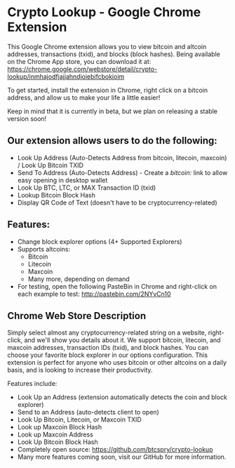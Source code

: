 # Crypto Lookup - Google Chrome Extension

This Google Chrome extension allows you to view bitcoin and altcoin addresses, transactions (txid), and blocks (block hashes).  Being available on the Chrome App store, you can download it at: https://chrome.google.com/webstore/detail/crypto-lookup/inmhajodfjajjahndjoiebifcbokioim

To get started, install the extension in Chrome, right click on a bitcoin address, and allow us to make your life a little easier!

Keep in mind that it is currently in beta, but we plan on releasing a stable version soon!

## Our extension allows users to do the following:
- Look Up Address (Auto-Detects Address from bitcoin, litecoin, maxcoin) / Look Up Bitcoin TXID
- Send To Address (Auto-Detects Address) - Create a *bitcoin:* link to allow easy opening in desktop wallet
- Look Up BTC, LTC, or MAX Transaction ID (txid)
- Lookup Bitcoin Block Hash
- Display QR Code of Text (doesn't have to be cryptocurrency-related)

## Features:
- Change block explorer options (4+ Supported Explorers)
- Supports altcoins:
	- Bitcoin
	- Litecoin
	- Maxcoin
	- Many more, depending on demand
- For testing, open the following PasteBin in Chrome and right-click on each example to test: http://pastebin.com/2NYvCn10

## Chrome Web Store Description
Simply select almost any cryptocurrency-related string on a website, right-click, and we'll show you details about it.  We support bitcoin, litecoin, and maxcoin addresses, transaction IDs (txid), and block hashes.  You can choose your favorite block explorer in our options configuration.  This extension is perfect for anyone who uses bitcoin or other altcoins on a daily basis, and is looking to increase their productivity.

Features include:
- Look Up an Address (extension automatically detects the coin and block explorer)
- Send to an Address (auto-detects client to open)
- Look Up Bitcoin, Litecoin, or Maxcoin TXID
- Look up Maxcoin Block Hash
- Look up Maxcoin Address
- Look Up Bitcoin Block Hash
- Completely open source: https://github.com/btcspry/crypto-lookup
- Many more features coming soon, visit our GitHub for more information.

